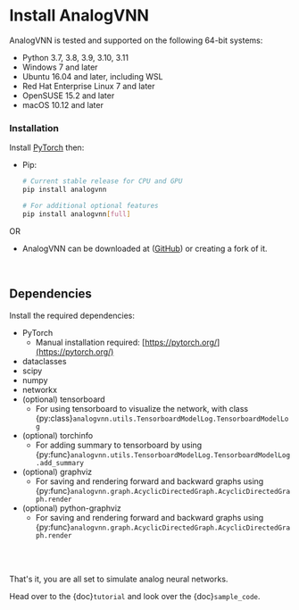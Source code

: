 # Install AnalogVNN

AnalogVNN is tested and supported on the following 64-bit systems:

- Python 3.7, 3.8, 3.9, 3.10, 3.11
- Windows 7 and later
- Ubuntu 16.04 and later, including WSL
- Red Hat Enterprise Linux 7 and later
- OpenSUSE 15.2 and later
- macOS 10.12 and later

### Installation

Install [PyTorch](https://pytorch.org/) then:

- Pip:
  ```bash
  # Current stable release for CPU and GPU
  pip install analogvnn
  
  # For additional optional features
  pip install analogvnn[full]
  ```

OR

- AnalogVNN can be downloaded at ([GitHub](https://github.com/Vivswan/AnalogVNN)) or creating a
  fork of it.

<br>

## Dependencies

Install the required dependencies:

- PyTorch
    - Manual installation required: [https://pytorch.org/](https://pytorch.org/)
- dataclasses
- scipy
- numpy
- networkx
- (optional) tensorboard
    - For using tensorboard to visualize the network, with class
      {py:class}`analogvnn.utils.TensorboardModelLog.TensorboardModelLog`
- (optional) torchinfo
    - For adding summary to tensorboard by using
      {py:func}`analogvnn.utils.TensorboardModelLog.TensorboardModelLog.add_summary`
- (optional) graphviz
    - For saving and rendering forward and backward graphs using
      {py:func}`analogvnn.graph.AcyclicDirectedGraph.AcyclicDirectedGraph.render`
- (optional) python-graphviz
    - For saving and rendering forward and backward graphs using
      {py:func}`analogvnn.graph.AcyclicDirectedGraph.AcyclicDirectedGraph.render`

<br>
<br>

That's it, you are all set to simulate analog neural networks.

Head over to the {doc}`tutorial` and look over the {doc}`sample_code`.
